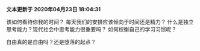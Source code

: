 **文本更新于 2020年04月23日 18:04:31**
 
 
该如何看待你我的时间？
每天我们的安排应该倾向于时间还是精力？
什么是独立思考能力？现代社会中思考能力很重要吗？
如何权衡自己的学习习惯呢？

自由真的是自由吗？还是堕落的起点？

